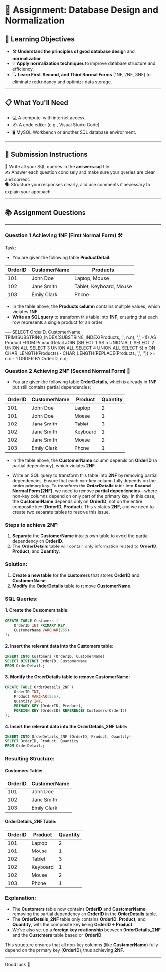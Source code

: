 # 📝 Assignment: Database Design and Normalization

## 🎯 **Learning Objectives**
* 🛠️ **Understand the principles of good database design** and **normalization**.
* 💡 **Apply normalization techniques** to improve database structure and efficiency.
* 🔍 **Learn First, Second, and Third Normal Forms** (1NF, 2NF, 3NF) to eliminate redundancy and optimize data storage.

---

## 📋 **What You'll Need**
* 💻 A computer with internet access.
* ✍️ A code editor (e.g., Visual Studio Code).
* 🖥️ MySQL Workbench or another SQL database environment.

---


## 📝 Submission Instructions  
📂 Write all your SQL queries in the **answers.sql** file.  
✍️ Answer each question concisely and make sure your queries are clear and correct.  
🗣️ Structure your responses clearly, and use comments if necessary to explain your approach.

--- 

## 📚 Assignment Questions

---

### Question 1 Achieving 1NF (First Normal Form) 🛠️
Task:
- You are given the following table **ProductDetail**:

| OrderID | CustomerName  | Products                        |
|---------|---------------|---------------------------------|
| 101     | John Doe      | Laptop, Mouse                   |
| 102     | Jane Smith    | Tablet, Keyboard, Mouse         |
| 103     | Emily Clark   | Phone                           |


- In the table above, the **Products column** contains multiple values, which violates **1NF**.
- **Write an SQL query** to transform this table into **1NF**, ensuring that each row represents a single product for an order

--- SELECT OrderID, CustomerName, TRIM(SUBSTRING_INDEX(SUBSTRING_INDEX(Products, ',', n.n), ',', -1)) AS Product
FROM ProductDetail
JOIN (SELECT 1 AS n UNION ALL SELECT 2 UNION ALL SELECT 3 UNION ALL SELECT 4 UNION ALL SELECT 5) n
  ON CHAR_LENGTH(Products) - CHAR_LENGTH(REPLACE(Products, ',', '')) >= n.n - 1
ORDER BY OrderID, n.n;


### Question 2 Achieving 2NF (Second Normal Form) 🧩

- You are given the following table **OrderDetails**, which is already in **1NF** but still contains partial dependencies:

| OrderID | CustomerName  | Product      | Quantity |
|---------|---------------|--------------|----------|
| 101     | John Doe      | Laptop       | 2        |
| 101     | John Doe      | Mouse        | 1        |
| 102     | Jane Smith    | Tablet       | 3        |
| 102     | Jane Smith    | Keyboard     | 1        |
| 102     | Jane Smith    | Mouse        | 2        |
| 103     | Emily Clark   | Phone        | 1        |

- In the table above, the **CustomerName** column depends on **OrderID** (a partial dependency), which violates **2NF**. 

- Write an SQL query to transform this table into **2NF** by removing partial dependencies. Ensure that each non-key column fully depends on the entire primary key.
To transform the **OrderDetails** table into **Second Normal Form (2NF)**, we need to remove **partial dependencies**—where non-key columns depend on only part of the primary key. In this case, the **CustomerName** depends only on **OrderID**, not on the entire composite key (**OrderID, Product**). This violates **2NF**, and we need to create two separate tables to resolve this issue.

### Steps to achieve **2NF**:
1. **Separate** the **CustomerName** into its own table to avoid the partial dependency on **OrderID**.
2. The **OrderDetails** table will contain only information related to **OrderID**, **Product**, and **Quantity**.

### Solution:

1. **Create a new table** for the **customers** that stores **OrderID** and **CustomerName**.
2. **Modify** the **OrderDetails** table to remove **CustomerName**.

### SQL Queries:

#### 1. Create the **Customers** table:
```sql
CREATE TABLE Customers (
    OrderID INT PRIMARY KEY,
    CustomerName VARCHAR(255)
);
```

#### 2. Insert the relevant data into the **Customers** table:
```sql
INSERT INTO Customers (OrderID, CustomerName)
SELECT DISTINCT OrderID, CustomerName
FROM OrderDetails;
```

#### 3. Modify the **OrderDetails** table to remove **CustomerName**:
```sql
CREATE TABLE OrderDetails_2NF (
    OrderID INT,
    Product VARCHAR(255),
    Quantity INT,
    PRIMARY KEY (OrderID, Product),
    FOREIGN KEY (OrderID) REFERENCES Customers(OrderID)
);
```

#### 4. Insert the relevant data into the **OrderDetails_2NF** table:
```sql
INSERT INTO OrderDetails_2NF (OrderID, Product, Quantity)
SELECT OrderID, Product, Quantity
FROM OrderDetails;
```

### Resulting Structure:

#### **Customers Table**:
| OrderID | CustomerName  |
|---------|---------------|
| 101     | John Doe      |
| 102     | Jane Smith    |
| 103     | Emily Clark   |

#### **OrderDetails_2NF Table**:
| OrderID | Product      | Quantity |
|---------|--------------|----------|
| 101     | Laptop       | 2        |
| 101     | Mouse        | 1        |
| 102     | Tablet       | 3        |
| 102     | Keyboard     | 1        |
| 102     | Mouse        | 2        |
| 103     | Phone        | 1        |

### Explanation:
- The **Customers** table now contains **OrderID** and **CustomerName**, removing the partial dependency on **OrderID** in the **OrderDetails** table.
- The **OrderDetails_2NF** table only contains **OrderID**, **Product**, and **Quantity**, with the composite key being **OrderID + Product**.
- We’ve also set up a **foreign key relationship** between **OrderDetails_2NF** and the **Customers** table based on **OrderID**.

This structure ensures that all non-key columns (like **CustomerName**) fully depend on the primary key (**OrderID**), thus achieving **2NF**.

---
Good luck 🚀
